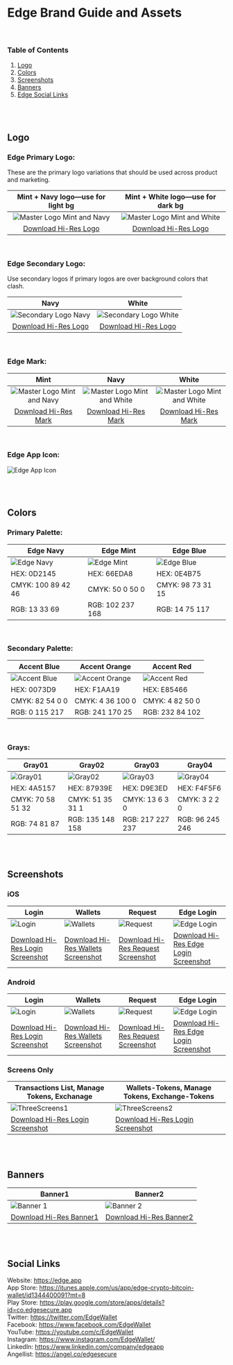 # Edge Brand Guide and Assets

<br/>

### Table of Contents
1. [Logo](#logo)
2. [Colors](#colors)
3. [Screenshots](#screenshots)
4. [Banners](#banners)
5. [Edge Social Links](#edge-social-links)

<br/>
<br/>

## Logo

### Edge Primary Logo:
These are the primary logo variations that should be used across product and marketing. 

| Mint + Navy logo—use for light bg | Mint + White logo—use for dark bg |
| :-------------: |:-------------:|
| ![Master Logo Mint and Navy](https://github.com/Reipun/waffle-beans/blob/master/Logo-MintNavy.png) | ![Master Logo Mint and White](https://github.com/Reipun/waffle-beans/blob/master/Logo-MintWhite.png) |
| [Download Hi-Res Logo](https://github.com/Airbitz/edge-brand-guide/blob/master/Logo/Primary/Edge_Primary_Logo_MintNavy.png)| [Download Hi-Res Logo](https://github.com/Airbitz/edge-brand-guide/blob/master/Logo/Primary/Edge_Primary_Logo_MintWhite.png)|

<br/>

### Edge Secondary Logo:
Use secondary logos if primary logos are over background colors that clash. 

| Navy | White |
| :-------------: |:-------------:|
| ![Secondary Logo Navy](https://github.com/Reipun/waffle-beans/blob/master/Logo-Navy.png) | ![Secondary Logo White](https://github.com/Reipun/waffle-beans/blob/master/Logo-White.png) |
| [Download Hi-Res Logo](https://github.com/Airbitz/edge-brand-guide/blob/master/Logo/Secondary/Edge_Secondary_Logo_Navy.png)| [Download Hi-Res Logo](https://github.com/Airbitz/edge-brand-guide/blob/master/Logo/Secondary/Edge_Secondary_Logo_White.png)|

<br/>

### Edge Mark:

| Mint | Navy | White |
| :-------------: |:-------------:|:-------------:|
| ![Master Logo Mint and Navy](https://github.com/Reipun/waffle-beans/blob/master/Mark-Mint.png) | ![Master Logo Mint and White](https://github.com/Reipun/waffle-beans/blob/master/Mark-Navy.png) | ![Master Logo Mint and White](https://github.com/Reipun/waffle-beans/blob/master/Mark-White.png)
| [Download Hi-Res Mark](https://github.com/Airbitz/edge-brand-guide/blob/master/Logo/Mark/Edge-Final-Logo_Mark-Green.png)| [Download Hi-Res Mark](https://github.com/Airbitz/edge-brand-guide/blob/master/Logo/Mark/Edge-Final-Logo_Mark-Blue.png)| [Download Hi-Res Mark](https://github.com/Airbitz/edge-brand-guide/blob/master/Logo/Mark/Edge-Final-Logo_Mark-White.png)|

<br/>

### Edge App Icon:

![Edge App Icon](https://github.com/Airbitz/edge-brand-guide/blob/master/Logo/App-Icon/Edge_app_icon.png)

<br/>
<br/>

## Colors

### Primary Palette:

| Edge Navy | Edge Mint | Edge Blue |
|-------------|-------------|-------------|
| ![Edge Navy](https://github.com/Airbitz/edge-brand-guide/blob/master/Colors/Edge_color_navy.png) | ![Edge Mint](https://github.com/Airbitz/edge-brand-guide/blob/master/Colors/Edge_color_mint.png) | ![Edge Blue](https://github.com/Airbitz/edge-brand-guide/blob/master/Colors/Edge_color_blue.png)| 
| HEX: 0D2145 | HEX: 66EDA8 | HEX: 0E4B75 |
| CMYK: 100 89 42 46 | CMYK: 50 0 50 0 | CMYK: 98 73 31 15 |
| RGB: 13 33 69 | RGB: 102 237 168 | RGB: 14 75 117 |

<br/>

### Secondary Palette:

| Accent Blue | Accent Orange | Accent Red |
|-------------|-------------|-------------|
| ![Accent Blue](https://github.com/Airbitz/edge-brand-guide/blob/master/Colors/Edge_color_accent_blue.png) | ![Accent Orange](https://github.com/Airbitz/edge-brand-guide/blob/master/Colors/Edge_color_accent_orange.png) | ![Accent Red](https://github.com/Airbitz/edge-brand-guide/blob/master/Colors/Edge_color_accent_red.png)| 
| HEX: 0073D9 | HEX: F1AA19 | HEX: E85466 |
| CMYK: 82 54 0 0 | CMYK: 4 36 100 0 | CMYK: 4 82 50 0 |
| RGB: 0 115 217 | RGB: 241 170 25 | RGB: 232 84 102 |

<br/>

### Grays:

| Gray01 | Gray02 | Gray03 | Gray04 |
|-------------|-------------|-------------|-------------|
| ![Gray01](https://github.com/Airbitz/edge-brand-guide/blob/master/Colors/Edge_color_gray01.png) | ![Gray02](https://github.com/Airbitz/edge-brand-guide/blob/master/Colors/Edge_color_gray02.png) | ![Gray03](https://github.com/Airbitz/edge-brand-guide/blob/master/Colors/Edge_color_gray03.png)| ![Gray04](https://github.com/Airbitz/edge-brand-guide/blob/master/Colors/Edge_color_gray04.png)|
| HEX: 4A5157 | HEX: 87939E | HEX: D9E3ED | HEX: F4F5F6 |
| CMYK: 70 58 51 32 | CMYK: 51 35 31 1 | CMYK: 13 6 3 0 | CMYK: 3 2 2 0 |
| RGB: 74 81 87 | RGB: 135 148 158 | RGB: 217 227 237 | RGB: 96 245 246 |

<br/>
<br/>

## Screenshots
### iOS

| Login | Wallets | Request | Edge Login |
|-------------|-------------|-------------|-------------|
| ![Login](https://github.com/Airbitz/edge-brand-guide/blob/master/Screenshots/Edge_screenshot_login.png) | ![Wallets](https://github.com/Airbitz/edge-brand-guide/blob/master/Screenshots/Edge_screenshot_wallets.png) | ![Request](https://github.com/Airbitz/edge-brand-guide/blob/master/Screenshots/Edge_screenshot_request.png)| ![Edge Login](https://github.com/Airbitz/edge-brand-guide/blob/master/Screenshots/Edge_screenshot_edgelogin.png)|
| [Download Hi-Res Login Screenshot](https://github.com/Airbitz/edge-brand-guide/blob/master/Screenshots/Edge_screenshot_login.png) | [Download Hi-Res Wallets Screenshot](https://github.com/Airbitz/edge-brand-guide/blob/master/Screenshots/Edge_screenshot_wallets.png) | [Download Hi-Res Request Screenshot](https://github.com/Airbitz/edge-brand-guide/blob/master/Screenshots/Edge_screenshot_request.png) | [Download Hi-Res Edge Login Screenshot](https://github.com/Airbitz/edge-brand-guide/blob/master/Screenshots/Edge_screenshot_edgelogin.png) |

### Android

| Login | Wallets | Request | Edge Login |
|-------------|-------------|-------------|-------------|
| ![Login](https://github.com/Airbitz/edge-brand-guide/blob/master/Screenshots/Devices/Android/Edge_screenshot_login_android.png) | ![Wallets](https://github.com/Airbitz/edge-brand-guide/blob/master/Screenshots/Devices/Android/Edge_screenshot_wallets_android.png) | ![Request](https://github.com/Airbitz/edge-brand-guide/blob/master/Screenshots/Devices/Android/Edge_screenshot_request_android.png)| ![Edge Login](https://github.com/Airbitz/edge-brand-guide/blob/master/Screenshots/Devices/Android/Edge_screenshot_edgelogin_android.png)|
| [Download Hi-Res Login Screenshot](https://github.com/Airbitz/edge-brand-guide/blob/master/Screenshots/Devices/Android/Edge_screenshot_login_android.png) | [Download Hi-Res Wallets Screenshot](https://github.com/Airbitz/edge-brand-guide/blob/master/Screenshots/Devices/Android/Edge_screenshot_wallets_android.png) | [Download Hi-Res Request Screenshot](https://github.com/Airbitz/edge-brand-guide/blob/master/Screenshots/Devices/Android/Edge_screenshot_request_android.png) | [Download Hi-Res Edge Login Screenshot](https://github.com/Airbitz/edge-brand-guide/blob/master/Screenshots/Devices/Android/Edge_screenshot_edgelogin_android.png) |

### Screens Only

| Transactions List, Manage Tokens, Exchanage | Wallets-Tokens, Manage Tokens, Exchange-Tokens |
|-------------|-------------|
| ![ThreeScreens1](https://github.com/Airbitz/edge-brand-guide/blob/master/Screenshots/Edge_screenshot_lockup_three1.png) | ![ThreeScreens2](https://github.com/Airbitz/edge-brand-guide/blob/master/Screenshots/Edge_screenshot_lockup_three2.png) |
| [Download Hi-Res Login Screenshot](https://github.com/Airbitz/edge-brand-guide/blob/master/Screenshots/Edge_screenshot_lockup_three1.png) | [Download Hi-Res Login Screenshot](https://github.com/Airbitz/edge-brand-guide/blob/master/Screenshots/Edge_screenshot_lockup_three2.png) | 

<br/>
<br/>

## Banners

| Banner1 | Banner2 | 
|-------------|-------------|
| ![Banner 1](https://github.com/Airbitz/edge-brand-guide/blob/master/Banners/Edge_banner_bg.png) | ![Banner 2](https://github.com/Airbitz/edge-brand-guide/blob/master/Banners/Edge_banner_long.png) |
| [Download Hi-Res Banner1](https://github.com/Airbitz/edge-brand-guide/blob/master/Banners/Edge_banner_bg.png) | [Download Hi-Res Banner2](https://github.com/Airbitz/edge-brand-guide/blob/master/Banners/Edge_banner_long.png) | 

<br/>
<br/>

## Social Links
Website: https://edge.app<br/> 
App Store: https://itunes.apple.com/us/app/edge-crypto-bitcoin-wallet/id1344400091?mt=8<br/> 
Play Store: https://play.google.com/store/apps/details?id=co.edgesecure.app<br/> 
Twitter: https://twitter.com/EdgeWallet<br/>
Facebook: https://www.facebook.com/EdgeWallet<br/>
YouTube: https://youtube.com/c/EdgeWallet<br/>
Instagram: https://www.instagram.com/EdgeWallet/<br/>
LinkedIn: https://www.linkedin.com/company/edgeapp<br/>
Angellist: https://angel.co/edgesecure

